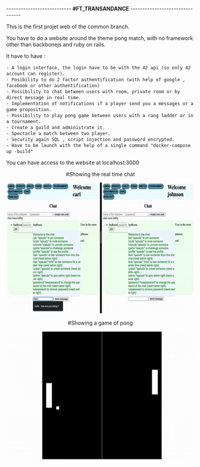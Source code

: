 --------------------------- __#FT_TRANSANDANCE__ --------------------------------

This is the first projet web of the common branch.

You have to do a website around the theme pong match, with no framework other than backbonejs and ruby on rails.

It have to have :

    - A login interface, the login have to be with the 42 api (so only 42 account can register).
    - Posibility to do 2 factor authentification (with help of google , facebook or other authentification)
    - Possibility to chat between users with room, private room or by direct message in real time.
    - Implementation of notifications if a player send you a messages or a game proposition.
    - Possibility to play pong game between users with a rang ladder or in a tournament.
    - Create a guild and administrate it.
    - Spectacle a match between two player.
    - Security again SQL , script injection and password encrypted.
    - Have to be launch with the help of a single command "docker-compose up -build"


You can have access to the website at localhost:3000

<p align="center"> #Showing the real time chat<p/>
<p align="center">
<img src="chat.gif" width="700" height="350" />
<p/>

<p align="center"> #Showing a game of pong<p/>
<p align="center"> 
<img src="pong.gif" width="700" height="350"/>
<p/>
